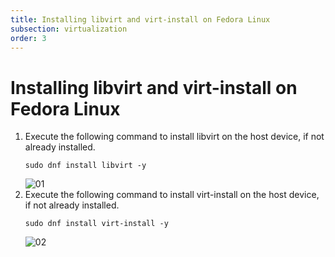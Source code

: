 ```yaml
---
title: Installing libvirt and virt-install on Fedora Linux  
subsection: virtualization  
order: 3  
---
```


# Installing libvirt and virt-install on Fedora Linux

1. Execute the following command to install libvirt on the host device, if not already installed.  
   ```
   sudo dnf install libvirt -y
   ```
   ![01](https://user-images.githubusercontent.com/49605954/131217762-da304d01-eaee-4072-8555-4de0f9ea39f2.png)
2. Execute the following command to install virt-install on the host device, if not already installed.
   ```
   sudo dnf install virt-install -y
   ```
   ![02](https://user-images.githubusercontent.com/49605954/131217805-c65674e7-86b0-4037-8c59-a6ce5b41c53b.png)
